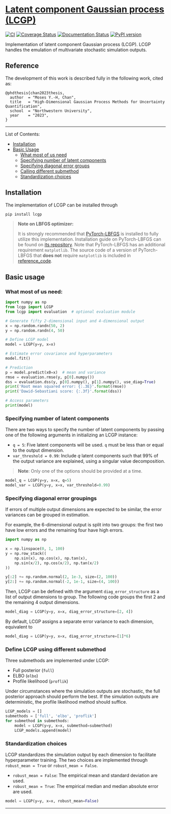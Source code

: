 # [Latent component Gaussian process (LCGP)](https://github.com/mosesyhc/LCGP)

[![CI](https://github.com/mosesyhc/lcgp/actions/workflows/ci.yml/badge.svg?branch=main)](https://github.com/mosesyhc/LCGP/actions/workflows/ci.yml)
[![Coverage Status](https://coveralls.io/repos/github/mosesyhc/LCGP/badge.svg)](https://coveralls.io/github/mosesyhc/LCGP)
[![Documentation Status](https://readthedocs.org/projects/lcgp/badge/?version=latest)](https://lcgp.readthedocs.io/en/latest/?badge=latest)
[![PyPI version](https://badge.fury.io/py/lcgp.svg)](https://badge.fury.io/py/lcgp)

Implementation of latent component Gaussian process (LCGP).  LCGP handles the emulation
of multivariate stochastic simulation outputs. 

## Reference
The development of this work is described fully in the following work, cited as:
```
@phdthesis{chan2023thesis,
  author  = "Moses Y.-H, Chan",
  title   = "High-Dimensional Gaussian Process Methods for Uncertainty Quantification",
  school  = "Northwestern University",
  year    = "2023",
}
```

___

List of Contents:

- [Installation](#installation)
- [Basic Usage](#basic-usage)
  - [What most of us need](#what-most-of-us-need)
  - [Specifying number of latent components](#specifying-number-of-latent-components)
  - [Specifying diagonal error groups](#specifying-diagonal-error-groupings)
  - [Calling different submethod](#define-lcgp-using-different-submethod)
  - [Standardization choices](#standardization-choices)


## Installation
The implementation of LCGP can be installed through

```bash
pip install lcgp
```

> **Note on LBFGS optimizer:** 
> 
> It is strongly recommended that 
> [PyTorch-LBFGS](https://github.com/hjmshi/PyTorch-LBFGS) is installed to fully utilize
> this implementation.
> Installation guide on PyTorch-LBFGS can be found on 
> [its repository](https://github.com/hjmshi/PyTorch-LBFGS).
> Note that PyTorch-LBFGS has an additional requirement `matplotlib`.  The source code of a version
> of PyTorch-LBFGS that **does not** require `matplotlib` is included in [reference_code](reference_code/).
> 

## Basic usage
### What most of us need:
```python
import numpy as np
from lcgp import LCGP
from lcgp import evaluation  # optional evaluation module

# Generate fifty 2-dimensional input and 4-dimensional output
x = np.random.randn(50, 2)
y = np.random.randn(4, 50)

# Define LCGP model
model = LCGP(y=y, x=x)

# Estimate error covariance and hyperparameters
model.fit()

# Prediction
p = model.predict(x0=x)  # mean and variance
rmse = evaluation.rmse(y, p[0].numpy())
dss = evaluation.dss(y, p[0].numpy(), p[1].numpy(), use_diag=True)
print('Root mean squared error: {:.3E}'.format(rmse))
print('Dawid-Sebastiani score: {:.3f}'.format(dss))

# Access parameters
print(model)
```

### Specifying number of latent components
There are two ways to specify the number of latent components by 
passing one of the following arguments in initializing an LCGP instance:

- `q = 5`: Five latent components will be used.  `q` must be less than or 
equal to the output dimension.
- `var_threshold = 0.99`: Include $q$ latent components such that 99% of the output 
variance are explained, using a singular value decomposition.

> **Note**: Only one of the options should be provided at a time.

```python
model_q = LCGP(y=y, x=x, q=5)
model_var = LCGP(y=y, x=x, var_threshold=0.99)
```

### Specifying diagonal error groupings
If errors of multiple output dimensions are expected to be similar, the error variances
can be grouped in estimation.  

For example, the 6-dimensional output is split into two groups: the
first two have low errors and the remaining four have high errors.

```python
import numpy as np

x = np.linspace(0, 1, 100)
y = np.row_stack((
    np.sin(x), np.cos(x), np.tan(x),
    np.sin(x/2), np.cos(x/2), np.tan(x/2)
))

y[:2] += np.random.normal(2, 1e-3, size=(2, 100))
y[2:] += np.random.normal(-2, 1e-1, size=(4, 100))
```

Then, LCGP can be defined with the argument `diag_error_structure` as a list
of output dimensions to group.  The following code groups the first 2 and the remaining 
4 output dimensions.
```python
model_diag = LCGP(y=y, x=x, diag_error_structure=[2, 4])
```

By default, LCGP assigns a separate error variance to each dimension,
equivalent to 

```python
model_diag = LCGP(y=y, x=x, diag_error_structure=[1]*6)
```

### Define LCGP using different submethod
Three submethods are implemented under LCGP:

* Full posterior (`full`)
* ELBO (`elbo`)
* Profile likelihood (`proflik`)

Under circumstances where the simulation outputs are stochastic, the full posterior 
approach should perform the best.  If the simulation outputs are deterministic, the
profile likelihood method should suffice. 

```python
LCGP_models = []
submethods = ['full', 'elbo', 'proflik']
for submethod in submethods:
    model = LCGP(y=y, x=x, submethod=submethod)
    LCGP_models.append(model)
```

### Standardization choices
LCGP standardizes the simulation output by each dimension to facilitate hyperparameter
training.  The two choices are implemented through `robust_mean = True` or 
`robust_mean = False`. 

* `robust_mean = False`: The empirical mean and standard deviation are used.
* `robust_mean = True`: The empirical median and median absolute error are used.

```python
model = LCGP(y=y, x=x, robust_mean=False)
```

---
